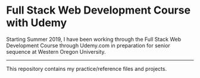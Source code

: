 # Full Stack Web Development Course with Udemy

Starting Summer 2019, I have been working through the Full Stack Web Development Course through Udemy.com in preparation for senior sequence at Western Oregon University. 

***

This repository contains my practice/reference files and projects. 
